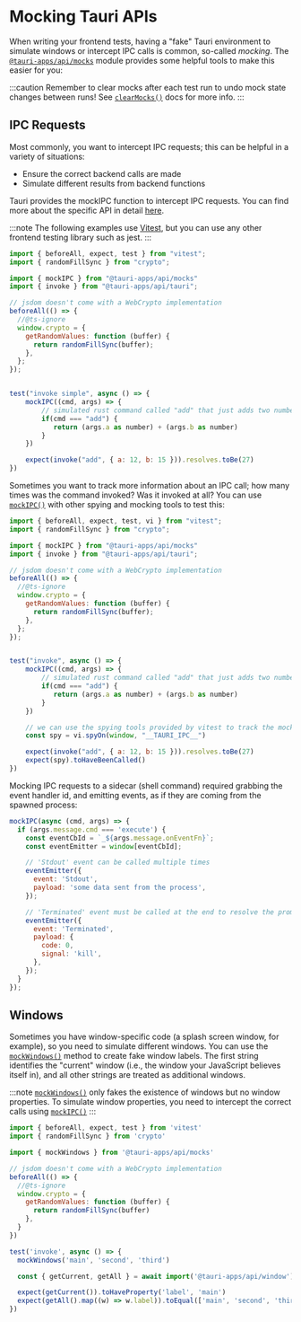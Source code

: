 # Mocking Tauri APIs

When writing your frontend tests, having a "fake" Tauri environment to simulate windows or intercept IPC calls is common, so-called _mocking_.
The [`@tauri-apps/api/mocks`] module provides some helpful tools to make this easier for you:

:::caution
Remember to clear mocks after each test run to undo mock state changes between runs! See [`clearMocks()`] docs for more info.
:::

## IPC Requests

Most commonly, you want to intercept IPC requests; this can be helpful in a variety of situations:

- Ensure the correct backend calls are made
- Simulate different results from backend functions

Tauri provides the mockIPC function to intercept IPC requests. You can find more about the specific API in detail [here][`mockipc()`].

:::note
The following examples use [Vitest], but you can use any other frontend testing library such as jest.
:::

```js
import { beforeAll, expect, test } from "vitest";
import { randomFillSync } from "crypto";

import { mockIPC } from "@tauri-apps/api/mocks"
import { invoke } from "@tauri-apps/api/tauri";

// jsdom doesn't come with a WebCrypto implementation
beforeAll(() => {
  //@ts-ignore
  window.crypto = {
    getRandomValues: function (buffer) {
      return randomFillSync(buffer);
    },
  };
});


test("invoke simple", async () => {
    mockIPC((cmd, args) => {
        // simulated rust command called "add" that just adds two numbers
        if(cmd === "add") {
           return (args.a as number) + (args.b as number)
        }
    })

    expect(invoke("add", { a: 12, b: 15 })).resolves.toBe(27)
})
```

Sometimes you want to track more information about an IPC call; how many times was the command invoked? Was it invoked at all?
You can use [`mockIPC()`] with other spying and mocking tools to test this:

```js
import { beforeAll, expect, test, vi } from "vitest";
import { randomFillSync } from "crypto";

import { mockIPC } from "@tauri-apps/api/mocks"
import { invoke } from "@tauri-apps/api/tauri";

// jsdom doesn't come with a WebCrypto implementation
beforeAll(() => {
  //@ts-ignore
  window.crypto = {
    getRandomValues: function (buffer) {
      return randomFillSync(buffer);
    },
  };
});


test("invoke", async () => {
    mockIPC((cmd, args) => {
        // simulated rust command called "add" that just adds two numbers
        if(cmd === "add") {
           return (args.a as number) + (args.b as number)
        }
    })

    // we can use the spying tools provided by vitest to track the mocked function
    const spy = vi.spyOn(window, "__TAURI_IPC__")

    expect(invoke("add", { a: 12, b: 15 })).resolves.toBe(27)
    expect(spy).toHaveBeenCalled()
})
```

Mocking IPC requests to a sidecar (shell command) required grabbing the event handler id, and emitting events, as if they are coming from the spawned process:

```js
mockIPC(async (cmd, args) => {
  if (args.message.cmd === 'execute') {
    const eventCbId = `_${args.message.onEventFn}`;
    const eventEmitter = window[eventCbId];

    // 'Stdout' event can be called multiple times
    eventEmitter({
      event: 'Stdout',
      payload: 'some data sent from the process',
    });

    // 'Terminated' event must be called at the end to resolve the promise
    eventEmitter({
      event: 'Terminated',
      payload: {
        code: 0,
        signal: 'kill',
      },
    });
  }
});
```

## Windows

Sometimes you have window-specific code (a splash screen window, for example), so you need to simulate different windows.
You can use the [`mockWindows()`] method to create fake window labels. The first string identifies the "current" window (i.e., the window your JavaScript believes itself in), and all other strings are treated as additional windows.

:::note
[`mockWindows()`] only fakes the existence of windows but no window properties. To simulate window properties, you need to intercept the correct calls using [`mockIPC()`]
:::

```js
import { beforeAll, expect, test } from 'vitest'
import { randomFillSync } from 'crypto'

import { mockWindows } from '@tauri-apps/api/mocks'

// jsdom doesn't come with a WebCrypto implementation
beforeAll(() => {
  //@ts-ignore
  window.crypto = {
    getRandomValues: function (buffer) {
      return randomFillSync(buffer)
    },
  }
})

test('invoke', async () => {
  mockWindows('main', 'second', 'third')

  const { getCurrent, getAll } = await import('@tauri-apps/api/window')

  expect(getCurrent()).toHaveProperty('label', 'main')
  expect(getAll().map((w) => w.label)).toEqual(['main', 'second', 'third'])
})
```

[`@tauri-apps/api/mocks`]: ../../api/js/mocks.md
[`mockipc()`]: ../../api/js/mocks.md#mockipc
[`mockwindows()`]: ../../api/js/mocks.md#mockwindows
[`clearmocks()`]: ../../api/js/mocks.md#clearmocks
[vitest]: https://vitest.dev
